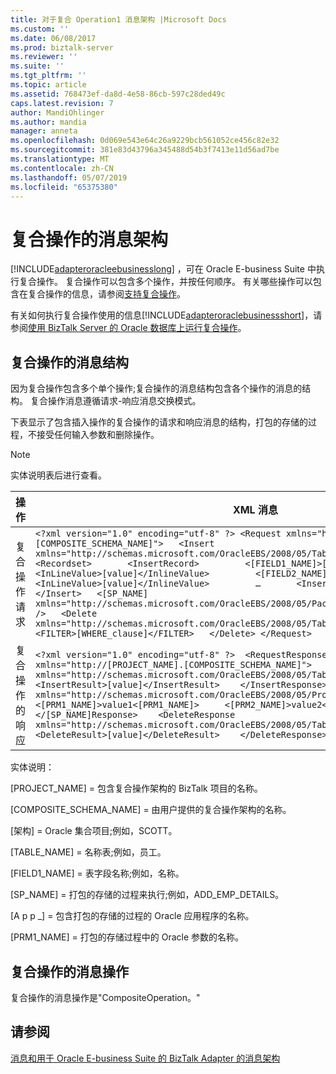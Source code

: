 ```yaml
---
title: 对于复合 Operation1 消息架构 |Microsoft Docs
ms.custom: ''
ms.date: 06/08/2017
ms.prod: biztalk-server
ms.reviewer: ''
ms.suite: ''
ms.tgt_pltfrm: ''
ms.topic: article
ms.assetid: 768473ef-da8d-4e58-86cb-597c28ded49c
caps.latest.revision: 7
author: MandiOhlinger
ms.author: mandia
manager: anneta
ms.openlocfilehash: 0d069e543e64c26a9229bcb561052ce456c82e32
ms.sourcegitcommit: 381e83d43796a345488d54b3f7413e11d56ad7be
ms.translationtype: MT
ms.contentlocale: zh-CN
ms.lasthandoff: 05/07/2019
ms.locfileid: "65375380"
---
```

# <a name="message-schemas-for-the-composite-operation"></a>复合操作的消息架构
[!INCLUDE[adapteroracleebusinesslong](../../includes/adapteroracleebusinesslong-md.md)] ，可在 Oracle E-business Suite 中执行复合操作。 复合操作可以包含多个操作，并按任何顺序。 有关哪些操作可以包含在复合操作的信息，请参阅[支持复合操作](../../adapters-and-accelerators/adapter-oracle-ebs/support-for-composite-operations2.md)。  
  
 有关如何执行复合操作使用的信息[!INCLUDE[adapteroraclebusinessshort](../../includes/adapteroraclebusinessshort-md.md)]，请参阅[使用 BizTalk Server 的 Oracle 数据库上运行复合操作](../../adapters-and-accelerators/adapter-oracle-database/run-composite-operations-on-oracle-database-using-biztalk-server.md)。  
  
## <a name="message-structure-for-the-composite-operation"></a>复合操作的消息结构  
 因为复合操作包含多个单个操作;复合操作的消息结构包含各个操作的消息的结构。 复合操作消息遵循请求-响应消息交换模式。  
  
 下表显示了包含插入操作的复合操作的请求和响应消息的结构，打包的存储的过程，不接受任何输入参数和删除操作。  
  
> [!NOTE]
>  实体说明表后进行查看。  
  
|操作|XML 消息|  
|---------------|-----------------|  
|复合操作请求|`<?xml version="1.0" encoding="utf-8" ?> <Request xmlns="http://[PROJECT_NAME].[COMPOSITE_SCHEMA_NAME]">   <Insert xmlns="http://schemas.microsoft.com/OracleEBS/2008/05/Tables/[SCHEMA]/[TABLE_NAME]">     <Recordset>       <InsertRecord>         <[FIELD1_NAME]>[value1]</[FIELD1_NAME]>           <InLineValue>[value]</InlineValue>         <[FIELD2_NAME]>[value2]</[FIELD2_NAME]>           <InLineValue>[value]</InlineValue>         …       <InsertRecord>    </RECORDSET>   </Insert>   <[SP_NAME] xmlns="http://schemas.microsoft.com/OracleEBS/2008/05/PackageApis/[SCHEMA]/[APP_NAME]" />   <Delete xmlns="http://schemas.microsoft.com/OracleEBS/2008/05/Tables/[SCHEMA]/[TABLE_NAME]">     <FILTER>[WHERE_clause]</FILTER>   </Delete> </Request>`|  
|复合操作的响应|`<?xml version="1.0" encoding="utf-8" ?>  <RequestResponse xmlns="http://[PROJECT_NAME].[COMPOSITE_SCHEMA_NAME]">   <InsertResponse xmlns="http://schemas.microsoft.com/OracleEBS/2008/05/Tables/[SCHEMA]/[TABLE_NAME]">     <InsertResult>[value]</InsertResult>    </InsertResponse>   <[SP_NAME]Response xmlns="http://schemas.microsoft.com/OracleEBS/2008/05/Procedures/[SCHEMA]">     <[PRM1_NAME]>value1<[PRM1_NAME]>     <[PRM2_NAME]>value2</[PRM2_NAME]>     …   </[SP_NAME]Response>    <DeleteResponse xmlns="http://schemas.microsoft.com/OracleEBS/2008/05/TableOp/[SCHEMA]/[TABLE_NAME]">     <DeleteResult>[value]</DeleteResult>    </DeleteResponse> </RequestResponse>`|  
  
 实体说明：  
  
 [PROJECT_NAME] = 包含复合操作架构的 BizTalk 项目的名称。  
  
 [COMPOSITE_SCHEMA_NAME] = 由用户提供的复合操作架构的名称。  
  
 [架构] = Oracle 集合项目;例如，SCOTT。  
  
 [TABLE_NAME] = 名称表;例如，员工。  
  
 [FIELD1_NAME] = 表字段名称;例如，名称。  
  
 [SP_NAME] = 打包的存储的过程来执行;例如，ADD_EMP_DETAILS。  
  
 [A p p _] = 包含打包的存储的过程的 Oracle 应用程序的名称。  
  
 [PRM1_NAME] = 打包的存储过程中的 Oracle 参数的名称。  
  
## <a name="message-action-for-the-composite-operation"></a>复合操作的消息操作  
 复合操作的消息操作是"CompositeOperation。"  
  
## <a name="see-also"></a>请参阅  
 [消息和用于 Oracle E-business Suite 的 BizTalk Adapter 的消息架构](../../adapters-and-accelerators/adapter-oracle-ebs/messages-and-message-schemas-for-biztalk-adapter-for-oracle-e-business-suite.md)